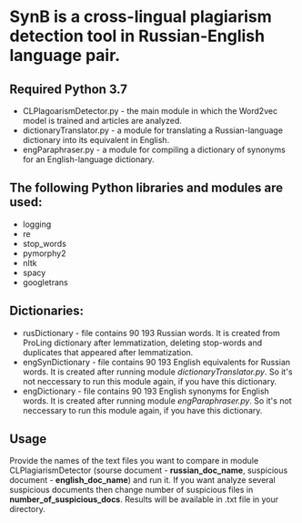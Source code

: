 # SynB is a cross-lingual plagiarism detection tool in Russian-English language pair.

## Required Python 3.7

* CLPlagoarismDetector.py - the main module in which the Word2vec model is trained and articles are analyzed.
* dictionaryTranslator.py - a module for translating a Russian-language dictionary into its equivalent in English.
* engParaphraser.py - a module for compiling a dictionary of synonyms for an English-language dictionary.

## The following Python libraries and modules are used:
* logging
* re
* stop_words
* pymorphy2
* nltk
* spacy
* googletrans

## Dictionaries:

* rusDictionary - file contains 90 193 Russian words. It is created from ProLing dictionary after lemmatization, deleting stop-words and duplicates that appeared after lemmatization.
* engSynDictionary - file contains 90 193 English equivalents for Russian words. It is created after running module *dictionaryTranslator.py*. So it's not neccessary to run this module again, if you have this dictionary.
* engDictionary - file contains 90 193 English synonyms for English words. It is created after running module *engParaphraser.py*. So it's not neccessary to run this module again, if you have this dictionary.

## Usage

Provide the names of the text files you want to compare in module CLPlagiarismDetector (sourse document - **russian_doc_name**, suspicious document - **english_doc_name**) and run it. If you want analyze several suspicious documents then change number of suspicious files in **number_of_suspicious_docs**. Results will be available in .txt file in your directory.
